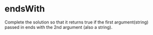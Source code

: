 # endsWith
Complete the solution so that it returns true if the first argument(string) passed in ends with the 2nd argument (also a string).
